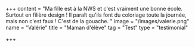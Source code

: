 +++
content = "Ma fille est à la NWS et c'est vraiment une bonne école. Surtout en filière design ! Il paraît qu'ils font du coloriage toute la journée, mais non c'est faux ! C'est de la gouache. "
image = "/images/valerie.png"
name = "Valérie"
title = "Maman d'élève"
tag = "Test"
type = "testimonial"

+++
